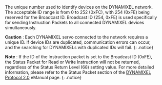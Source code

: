 The unique number used to identify devices on the DYNAMIXEL network. The acceptable ID range is from 0 to 252 (0xFC), with 254 (0xFE) being reserved for the Broadcast ID. Broadcast ID (254, 0xFE) is used specifically for sending Instruction Packets to all connected DYNAMIXEL devices simultaneously.


**Caution** : Each DYNAMIXEL servo connected to the network requires a unique ID. If device IDs are duplicated, communication errors can occur, and the searching for DYNAMIXELs with duplicated IDs will fail.
{: .notice}

**Note** : If the ID of the Instruction packet is set to the Broadcast ID (0xFE), the Status Packet for Read or Write Instruction will not be returned, regardless of the Status Return Level (68) setting value. For more detailed information, please refer to the Status Packet section of the [DYNAMIXEL Protocol 2.0](https://emanual.robotis.com/docs/en/dxl/protocol2/#status-packet) eManual page.
{: .notice}
